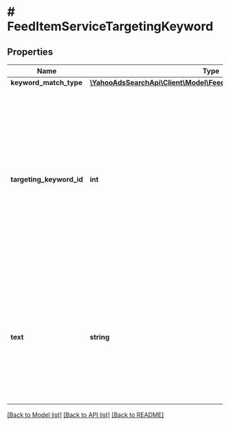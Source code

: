 # # FeedItemServiceTargetingKeyword

## Properties

Name | Type | Description | Notes
------------ | ------------- | ------------- | -------------
**keyword_match_type** | [**\YahooAdsSearchApi\Client\Model\FeedItemServiceKeywordMatchType**](FeedItemServiceKeywordMatchType.md) |  | [optional] 
**targeting_keyword_id** | **int** | &lt;ja&gt;指定したキーワード（text）を識別する IDになります。&lt;br&gt;※設定を解除する場合は「0」を指定 してください。&lt;/ja&gt;&lt;br&gt;&lt;en&gt;ID to identify the Targeting keyword (text).&lt;br&gt;* To deactive, set &amp;#34;0&amp;#34;.&lt;/en&gt; | [optional] 
**text** | **string** | &lt;ja&gt;指定するキーワードです。&lt;br&gt;※入力制限：80文字、10ワード までです。&lt;/ja&gt;&lt;br&gt;&lt;en&gt;Keyword text.&lt;br&gt;* Insert limit: Up to 80 characters and/or 10 words.&lt;/en&gt; | [optional] 

[[Back to Model list]](../../README.md#documentation-for-models) [[Back to API list]](../../README.md#documentation-for-api-endpoints) [[Back to README]](../../README.md)


